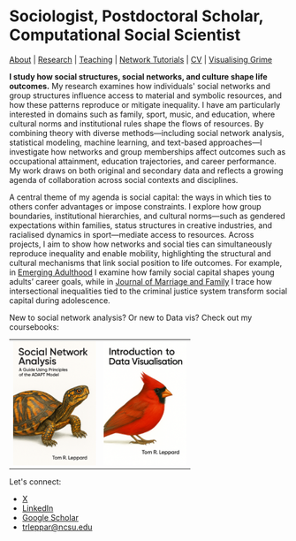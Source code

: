 # Sociologist, Postdoctoral Scholar, Computational Social Scientist
[About](https://Tom-R-Leppard.github.io/) | [Research](/research.md) | [Teaching](/teaching.md) | [Network Tutorials](/network_tutorials.md) | [CV](/cv.pdf) | [Visualising Grime](/visualising_grime.md)

**I study how social structures, social networks, and culture shape life outcomes.**
My research examines how individuals' social networks and group structures influence access to material and symbolic resources, and how these patterns reproduce or mitigate inequality. I have am particularly interested in domains such as family, sport, music, and education, where cultural norms and institutional rules shape the flows of resources. By combining theory with diverse methods—including social network analysis, statistical modeling, machine learning, and text-based approaches—I investigate how networks and group memberships affect outcomes such as occupational attainment, education trajectories, and career performance. My work draws on both original and secondary data and reflects a growing agenda of collaboration across social contexts and disciplines.

A central theme of my agenda is social capital: the ways in which ties to others confer advantages or impose constraints. I explore how group boundaries, institutional hierarchies, and cultural norms—such as gendered expectations within families, status structures in creative industries, and racialised dynamics in sport—mediate access to resources. Across projects, I aim to show how networks and social ties can simultaneously reproduce inequality and enable mobility, highlighting the structural and cultural mechanisms that link social position to life outcomes. For example, in [Emerging Adulthood](https://journals.sagepub.com/eprint/NZTFGYWIEKHFB8MDTXZG/full) I examine how family social capital shapes young adults’ career goals, while in [Journal of Marriage and Family](https://onlinelibrary.wiley.com/doi/10.1111/jomf.13029) I trace how intersectional inequalities tied to the criminal justice system transform social capital during adolescence.

New to social network analysis? Or new to Data vis? Check out my coursebooks: 

<table>
  <tr>
    <td>
      <a href="https://tom-r-leppard.github.io/SP25_SNA_Book/">
        <img src="/asset/cover.png" alt="Cover 1" width="150">
      </a>
    </td>
    <td>
      <a href="https://tom-r-leppard.github.io/Intro_to_vis/">
        <img src="/asset/cover2.png" alt="Cover 2" width="150">
      </a>
    </td>
  </tr>
</table>


Let's connect: 
- [X](https://x.com/LeppardTom)
- [LinkedIn](https://www.linkedin.com/in/tom-r-leppard-phd-a69b5b106/)
- [Google Scholar](https://scholar.google.com/citations?user=VFI_6lAAAAAJ&hl=en&oi=ao)
- trleppar@ncsu.edu
